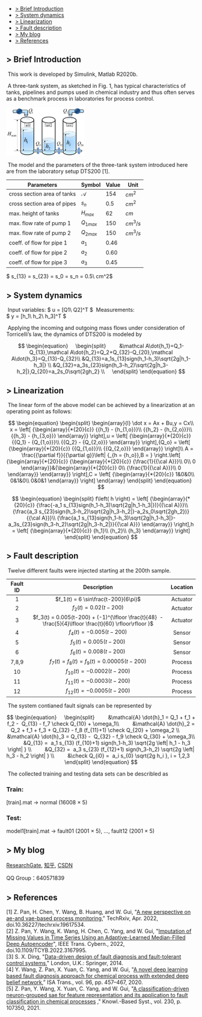 - [> Brief Introduction](#-Brief-Introduction)
- [> System dynamics](#-System-dynamics)
- [> Linearization](#-Linearization)
- [> Fault description](#-Fault-description)
- [> My blog](#-My-blog)
- [> References](#-References)

## > Brief Introduction

​	This work is developed by Simulink, Matlab R2020b.

​	A three-tank system, as sketched in Fig. 1, has typical characteristics of tanks, pipelines and pumps used in chemical industry and thus often serves as a benchmark process in laboratories for process control.

<img src="https://github.com/zhuofupan/Three-Tank-System/blob/main/TTS.jpg?raw=true" alt="Fig.1：TTS" style="zoom:30%;" />

​	The model and the parameters of the three-tank system introduced here are from the laboratory setup DTS200 [1].


| Parameters                  | Symbol       | Value  | Unit     |
| --------------------------- | ------------ | ------ | -------- |
| cross section area of tanks | $\mathcal A$ | $154$  | $cm^2$   |
| cross section area of pipes | $s_n$        | $0.5$  | $cm^2$   |
| max. height of tanks        | $H_{max}$    | $62$   | $cm$     |
| max. flow rate of pump 1    | $Q_{1max}$   | $150$  | $cm^3/s$ |
| max. flow rate of pump 2    | $Q_{2max}$   | $150$  | $cm^3/s$ |
| coeff. of flow for pipe 1   | $a_1$        | $0.46$ |          |
| coeff. of flow for pipe 2   | $a_2$        | $0.60$ |          |
| coeff. of flow for pipe 3   | $a_3$        | $0.45$ |          |

$ s_{13} = s_{23} = s_0  = s_n = 0.5\ cm^2$

## > System dynamics

​	Input variables: 
$ u = [Q1\ Q2]^T $
​	Measurements:  
$ y = [h_1\ h_2\ h_3]^T $

​	Applying the incoming and outgoing mass flows under consideration of Torricelli’s law, the dynamics of DTS200 is modeled by

$$ 
\begin{equation}
    \begin{split}
        &\mathcal A\dot{h_1}=Q_1-Q_{13},\mathcal A\dot{h_2}=Q_2+Q_{32}-Q_{20},\mathcal A\dot{h_3}=Q_{13}-Q_{32}\\
        &Q_{13}=a_1s_{13}sign(h_1-h_3)\sqrt{2g|h_1-h_3|}  \\
        &Q_{32}=a_3s_{23}sign(h_3-h_2)\sqrt{2g|h_3-h_2|},Q_{20}=a_2s_0\sqrt{2gh_2}  \\
    \end{split}
\end{equation}
$$

## > Linearization

​	The linear form of the above model can be achieved by a linearization at an operating point as follows:

$$ 
\begin{equation}
    \begin{split}
\begin{array}{l}
\dot x = Ax + Bu,y = Cx\\
x = \left[ {\begin{array}{*{20}{c}}
{{h_1} - {h_{1,o}}}\\
{{h_2} - {h_{2,o}}}\\
{{h_3} - {h_{3,o}}}
\end{array}} \right],u = \left[ {\begin{array}{*{20}{c}}
{{Q_1} - {Q_{1,o}}}\\
{{Q_2} - {Q_{2,o}}}
\end{array}} \right],{Q_o} = \left[ {\begin{array}{*{20}{c}}
{{Q_{1,o}}}\\
{{Q_{2,o}}}
\end{array}} \right]\\
A = \frac{{\partial f}}{{\partial g}}\left| {_{h = {h_o}},B = } \right.\left[ {\begin{array}{*{20}{c}}
{\begin{array}{*{20}{c}}
{\frac{1}{{\cal A}}}\\
0\\
0
\end{array}}&{\begin{array}{*{20}{c}}
0\\
{\frac{1}{{\cal A}}}\\
0
\end{array}}
\end{array}} \right],C = \left[ {\begin{array}{*{20}{c}}
1&0&0\\
0&1&0\\
0&0&1
\end{array}} \right]
\end{array}
    \end{split}
\end{equation}
$$

$$
\begin{equation}
    \begin{split}
        f\left( h \right) = \left[ {\begin{array}{*{20}{c}}
{\frac{-a_1 s_{13}sign(h_1-h_3)\sqrt{2g|h_1-h_3|})}{{\cal A}}}\\
{\frac{a_3 s_{23}sign(h_3-h_2)\sqrt{2g|h_3-h_2|}-a_2s_0\sqrt{2gh_2})}{{\cal A}}}\\
{\frac{a_1 s_{13}sign(h_1-h_3)\sqrt{2g|h_1-h_3|}-a_3s_{23}sign(h_3-h_2)\sqrt{2g|h_3-h_2|}}{{\cal A}}}
\end{array}} \right],h = \left[ {\begin{array}{*{20}{c}}
{h_1}\\
{h_2}\\
{h_3}
\end{array}} \right]
    \end{split}
\end{equation}
$$

## > Fault description

​	Twelve different faults were injected starting at the 200th sample. 

| Fault ID |                         Description                          | Location |
| :------: | :----------------------------------------------------------: | :------: |
|    1     |             $f_1(t) =  6 \sin\frac{t-200}{6\pi}$             | Actuator |
|    2     |                   $f_2(t) =  0.02(t-200)$                    | Actuator |
|    3     | $f_3(t) = 0.005(t-200) + (-1)^{\lfloor \frac{t}{48}  - \frac{5}{4}\lfloor \frac{t}{60} \rfloor\rfloor }$ | Actuator |
|    4     |                   $f_4(t) = -0.005(t-200)$                   |  Sensor  |
|    5     |                   $f_5(t) = 0.005(t-200)$                    |  Sensor  |
|    6     |                   $f_6(t) = 0.008(t-200)$                    |  Sensor  |
|  7,8,9   |          $f_7(t) =f_8(t) =f_9(t) = 0.00005 (t-200)$          | Process  |
|    10    |                 $f_{10}(t) =-0.0002(t-200)$                  | Process  |
|    11    |                 $f_{11}(t) =-0.0003(t-200)$                  | Process  |
|    12    |                 $f_{12}(t) =-0.0005(t-200)$                  | Process  |

​	The system contianed fault signals can be represented by 

$$
\begin{equation}
    \begin{split}
        &\mathcal{A} \dot{h}_1 = Q_1 + f_1 + f_2 -  Q_{13} - f_7 \check Q_{10} + \omega_1\\
        &\mathcal{A} \dot{h}_2 = Q_2 + f_1 + f_3 + Q_{32} - f_8 (f_{11}+1) \check Q_{20} + \omega_2 \\
        &\mathcal{A} \dot{h}_3 = Q_{13} -  Q_{32} - f_9 \check Q_{30} + \omega_3\\ 
        &Q_{13} =  a_1 s_{13} (f_{10}+1) sign(h_1-h_3) \sqrt{2g \left| h_1 - h_3 \right| } \\
        &Q_{32} =  a_3 s_{23} (f_{12}+1) sign(h_3-h_2) \sqrt{2g \left| h_3 - h_2 \right| } \\
        &\check Q_{i0} =  a_i s_{0} \sqrt{2g h_i }, i = 1,2,3
    \end{split}
\end{equation}
$$

​	The collected training and testing data sets can be describled as
### Train:  
[train].mat -> normal (16008 × 5)  
### Test:  
model1[train].mat  -> fault01 (2001 × 5), ..., fault12 (2001 × 5) 


## > My blog

[ResearchGate](https://www.researchgate.net/profile/Zhuofu-Pan), [知乎](https://www.zhihu.com/people/fu-zi-36-41/posts), [CSDN](https://blog.csdn.net/fuzimango/article/list/)

QQ Group：640571839

## > References
[1] Z. Pan, H. Chen, Y. Wang, B. Huang, and W. Gui, "[A new perspective on ae-and vae-based process monitoring](https://www.techrxiv.org/articles/preprint/A_New_Perspective_on_AE-_and_VAE-based_Process_Monitoring/19617534)," TechRxiv, Apr. 2022, doi.10.36227/techrxiv.19617534. </br>
[2] Z. Pan, Y. Wang, K. Wang, H. Chen, C. Yang, and W. Gui, "[Imputation of Missing Values in Time Series Using an Adaptive-Learned Median-Filled Deep Autoencoder](https://ieeexplore.ieee.org/document/9768200)", IEEE Trans. Cybern., 2022, doi.10.1109/TCYB.2022.3167995. </br>
[3] S. X. Ding, "[Data-driven design of fault diagnosis and fault-tolerant control systems](https://link.springer.com/content/pdf/10.1007/978-1-4471-6410-4.pdf)," London, U.K.: Springer, 2014.</br>
[4] Y. Wang, Z. Pan, X. Yuan, C. Yang, and W. Gui, "[A novel deep learning based fault diagnosis approach for chemical process with extended deep belief network](https://www.sciencedirect.com/science/article/pii/S0019057819302903?via%3Dihub),” ISA Trans., vol. 96, pp. 457–467, 2020. </br>
[5] Z. Pan, Y. Wang, X. Yuan, C. Yang, and W. Gui, "[A classification-driven neuron-grouped sae for feature representation and its application to fault
classification in chemical processes](https://www.sciencedirect.com/science/article/pii/S0950705121006122) ," Knowl.-Based Syst., vol. 230, p. 107350, 2021. </br>

